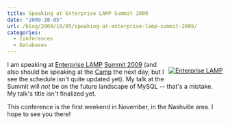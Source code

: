 ```yaml
---
title: Speaking at Enterprise LAMP Summit 2009
date: "2009-10-05"
url: /blog/2009/10/05/speaking-at-enterprise-lamp-summit-2009/
categories:
  - Conferences
  - Databases
---
```

<p style="float:right">
  <a href="http://enterpriselamp.org/summit/" target="_blank"><img src="http://enterpriselamp.org/wp-content/badges/summitspeaker.jpg" alt="Enterprise LAMP" /></a>
</p>

I am speaking at [Enterprise LAMP](http://enterpriselamp.org/) [Summit 2009](http://enterpriselamp.org/summit/) (and also should be speaking at the [Camp](http://enterpriselamp.org/camp/) the next day, but I see the schedule isn't quite updated yet). My talk at the Summit will *not* be on the future landscape of MySQL -- that's a mistake. My talk's title isn't finalized yet.

This conference is the first weekend in November, in the Nashville area. I hope to see you there!

<br style="clear:both" />


